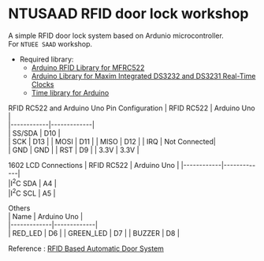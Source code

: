 # NTUSAAD RFID door lock workshop

A simple RFID door lock system based on Ardunio microcontroller.  
For `NTUEE SAAD` workshop.

* Required library:
    * [Arduino RFID Library for MFRC522](https://github.com/miguelbalboa/rfid)
    * [Arduino Library for Maxim Integrated DS3232 and DS3231 Real-Time Clocks](https://github.com/JChristensen/DS3232RTC)
    * [Time library for Arduino](https://github.com/PaulStoffregen/Time)

RFID RC522 and Arduino Uno Pin Configuration
| RFID RC522 | Arduino Uno |  
|------------|-------------|  
| SS/SDA     | D10         |  
| SCK        | D13         |
| MOSI       | D11         |
| MISO       | D12         |
| IRQ        | Not Connected|  
| GND        | GND         |
| RST        | D9          |
| 3.3V       | 3.3V        |


1602 LCD Connections
| RFID RC522 | Arduino Uno |
|------------|-------------|  
|I<sup>2</sup>C SDA  | A4  |  
|I<sup>2</sup>C SCL  | A5  |    

Others  
|    Name     | Arduino Uno |  
|-------------|-------------|  
| RED_LED   | D6  |
| GREEN_LED | D7  |
| BUZZER    | D8  | 

Reference : [RFID Based Automatic Door System](https://www.hackster.io/user8523373/rfid-based-automatic-door-system-7b2065)